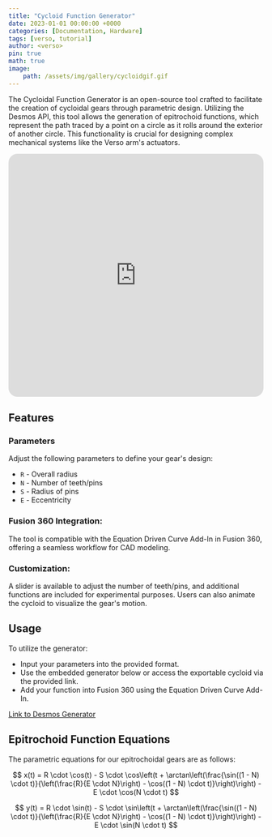 ```yaml
---
title: "Cycloid Function Generator"
date: 2023-01-01 00:00:00 +0000
categories: [Documentation, Hardware]
tags: [verso, tutorial]
author: <verso>
pin: true
math: true
image: 
    path: /assets/img/gallery/cycloidgif.gif
---
```


The Cycloidal Function Generator is an open-source tool crafted to facilitate the creation of cycloidal gears through parametric design. Utilizing the Desmos API, this tool allows the generation of epitrochoid functions, which represent the path traced by a point on a circle as it rolls around the exterior of another circle. This functionality is crucial for designing complex mechanical systems like the Verso arm's actuators.

<iframe style="width: 100%; height: 30rem; border-radius: 18px;" scrolling="no" title="desmos" src="https://codepen.io/nikhil-k-v/embed/YzOyYpx?default-tab=" frameborder="no" loading="lazy" allowtransparency="true" allowfullscreen="true">
  See the Pen <a href="https://codepen.io/nikhil-k-v/pen/YzOyYpx">
  desmos</a> by nv (<a href="https://codepen.io/nikhil-k-v">@nikhil-k-v</a>)
  on <a href="https://codepen.io">CodePen</a>.
</iframe>

## Features

### Parameters
Adjust the following parameters to define your gear's design:
- `R` - Overall radius
- `N` - Number of teeth/pins
- `S` - Radius of pins
- `E` - Eccentricity

### Fusion 360 Integration: 
The tool is compatible with the Equation Driven Curve Add-In in Fusion 360, offering a seamless workflow for CAD modeling.
### Customization:
A slider is available to adjust the number of teeth/pins, and additional functions are included for experimental purposes. Users can also animate the cycloid to visualize the gear's motion.

## Usage
To utilize the generator:
- Input your parameters into the provided format.
- Use the embedded generator below or access the exportable cycloid via the provided link.
- Add your function into Fusion 360 using the Equation Driven Curve Add-In.

[Link to Desmos Generator](https://www.desmos.com/calculator/qfcupuubfp)


## Epitrochoid Function Equations

The parametric equations for our epitrochoidal gears are as follows:

$$ x(t) = R \cdot \cos(t) - S \cdot \cos\left(t + \arctan\left(\frac{\sin((1 - N) \cdot t)}{\left(\frac{R}{E \cdot N}\right) - \cos((1 - N) \cdot t)}\right)\right) - E \cdot \cos(N \cdot t) $$

$$ y(t) = R \cdot \sin(t) - S \cdot \sin\left(t + \arctan\left(\frac{\sin((1 - N) \cdot t)}{\left(\frac{R}{E \cdot N}\right) - \cos((1 - N) \cdot t)}\right)\right) - E \cdot \sin(N \cdot t) $$
